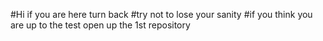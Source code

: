 #Hi if you are here turn back
#try not to lose your sanity 
#if you think you are up to the test open up the 1st repository
<!---
MRGDSC/MRGDSC is a ✨ special ✨ repository because its `README.md` (this file) appears on your GitHub profile.
You can click the Preview link to take a look at your changes.
--->
